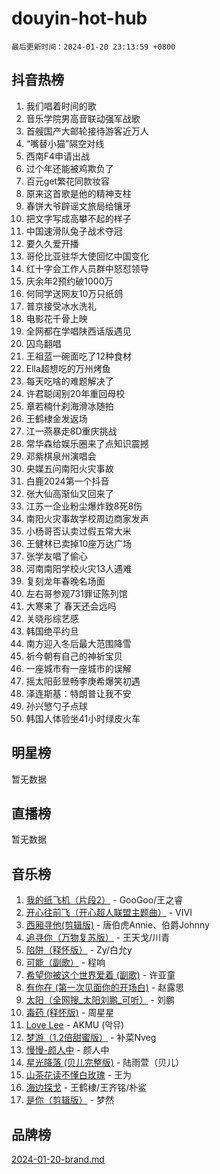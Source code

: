 # douyin-hot-hub

`最后更新时间：2024-01-20 23:13:59 +0800`

## 抖音热榜

1. 我们唱着时间的歌
1. 音乐学院男高音联动强军战歌
1. 首艘国产大邮轮接待游客近万人
1. “嘴替小猫”隔空对线
1. 西南F4申请出战
1. 过个年还能被鸡欺负了
1. 百元get繁花同款妆容
1. 原来这首歌是他的精神支柱
1. 春饼大爷辟谣文旅局给镶牙
1. 把文字写成高攀不起的样子
1. 中国速滑队兔子战术夺冠
1. 要久久爱开播
1. 哥伦比亚驻华大使回忆中国变化
1. 红十字会工作人员群中怒怼领导
1. 庆余年2预约破1000万
1. 何同学送网友10万只纸鸽
1. 普京接受冰水洗礼
1. 电影花千骨上映
1. 全网都在学唱陕西话版遇见
1. 囚鸟翻唱
1. 王祖蓝一碗面吃了12种食材
1. Ella超想吃的万州烤鱼
1. 每天吃啥的难题解决了
1. 许君聪阔别20年重回母校
1. 章若楠什刹海滑冰随拍
1. 王鹤棣金发返场
1. 江一燕暴走8D重庆挑战
1. 常华森给娱乐圈来了点知识震撼
1. 邓紫棋泉州演唱会
1. 央媒五问南阳火灾事故
1. 白鹿2024第一个抖音
1. 张大仙高渐仙又回来了
1. 江苏一企业粉尘爆炸致8死8伤
1. 南阳火灾事故学校周边商家发声
1. 小杨哥否认卖过假五常大米
1. 王健林已卖掉10座万达广场
1. 张学友唱了偷心
1. 河南南阳学校火灾13人遇难
1. 复刻龙年春晚名场面
1. 左右哥参观731罪证陈列馆
1. 大寒来了 春天还会远吗
1. 关晓彤综艺感
1. 韩国绝平约旦
1. 南方迎入冬后最大范围降雪
1. 祈今朝有自己的神祈宝贝
1. 一座城市有一座城市的误解
1. 摇太阳彭昱畅李庚希爆笑初遇
1. 泽连斯基：特朗普让我不安
1. 孙兴慜勺子点球
1. 韩国人体验坐41小时绿皮火车

## 明星榜

暂无数据

## 直播榜

暂无数据

## 音乐榜

1. [我的纸飞机（片段2）](https://sf86-cdn-tos.douyinstatic.com/obj/tos-cn-ve-2774/oM2ZrKcg2CD5AeRB2gkeXOFB1IxAGJdZPazYHf) - GooGoo/王之睿
1. [开心往前飞（开心超人联盟主题曲）](https://sf86-cdn-tos.douyinstatic.com/obj/tos-cn-ve-2774/9d8fb7c82cf1421fb93a9fe925275e0a) - VIVI
1. [西厢寻他(剪辑版)](https://sf86-cdn-tos.douyinstatic.com/obj/tos-cn-ve-2774/oUsAVfAQKlRNxEv5qxvIB8o5qmIWUcXbzJKJhw) - 唐伯虎Annie、伯爵Johnny
1. [追寻你（万物复苏版）](https://sf3-cdn-tos.douyinstatic.com/obj/tos-cn-ve-2774/oYeAZJsbjIDit9APmBg8u6uDUQnHmoCf3gbo74) - 王天戈/川青
1. [陷阱（释怀版）](https://sf3-cdn-tos.douyinstatic.com/obj/tos-cn-ve-2774/oE8C21LeZrzKLDFfQYgMzx4GAIHageG5IzayY7) - Zy/白允y
1. [可能（副歌）](https://sf86-cdn-tos.douyinstatic.com/obj/tos-cn-ve-2774/cde1731888894259b333569393c2fb51) - 程响
1. [希望你被这个世界爱着 (副歌)](https://sf86-cdn-tos.douyinstatic.com/obj/tos-cn-ve-2774/oUHCmWQfZlE3QQBKBeD8rCFLpJzPgCpImhsxMt) - 许亚童
1. [有你在 (第一次见面你的开场白)](https://sf3-cdn-tos.douyinstatic.com/obj/tos-cn-ve-2774/oAthrQ3ClJBfI57uBoFEgNDYtNCZ0TSYQQfxQ0) - 赵露思
1. [太阳（全网搜_太阳刘鹏_可听）](https://sf6-cdn-tos.douyinstatic.com/obj/tos-cn-ve-2774/ogWbyIQnlBFImVbeDocRdCIYtBHlbJXgfZMvgz) - 刘鹏
1. [毒药 (释怀版)](https://sf3-cdn-tos.douyinstatic.com/obj/tos-cn-ve-2774/oYILMEAzspdZBIzy4frJNB8ZHPHWAhiwowd4Ad) - 周星星
1. [Love Lee](https://sf6-cdn-tos.douyinstatic.com/obj/tos-cn-ve-2774/o05GbkJGbCBTdDnMtB0fwOYgkeZp23vrWQDQBS) - AKMU (악뮤)
1. [梦游（1.2倍甜蜜版）](https://sf86-cdn-tos.douyinstatic.com/obj/tos-cn-ve-2774/o4gyAUm8hwufoEABmwVIiQtHsFuGzAEEWtNMzo) - 补菜Nveg
1. [慢慢-颜人中](https://sf6-cdn-tos.douyinstatic.com/obj/tos-cn-ve-2774/ocjHNfBXdBxQNC8ZGAeoLMFTUgtBg8bkExunDC) - 颜人中
1. [星光降落 (贝儿完整版)](https://sf6-cdn-tos.douyinstatic.com/obj/tos-cn-ve-2774/okwB9hAwyAtsFFkFBzAX1hOOfQuIoMNs0W2Mwr) - 陆雨萱（贝儿）
1. [山茶花读不懂白玫瑰](https://sf86-cdn-tos.douyinstatic.com/obj/tos-cn-ve-2774/osfn8B7DktrRHEPJgPCfDbw7QDQEkwC16BxZg9) - 王为
1. [海边探戈](https://sf3-cdn-tos.douyinstatic.com/obj/tos-cn-ve-2774/os9gE0VQCGqt6VQkZDyBBYvfSDY0QFe3vVmubn) - 王鹤棣/王齐铭/朴鲨
1. [是你（剪辑版）](https://sf3-cdn-tos.douyinstatic.com/obj/tos-cn-ve-2774/46019dae783c4c969944217fe1cfafc4) - 梦然

## 品牌榜

[2024-01-20-brand.md](2024-01-20-brand.md)
